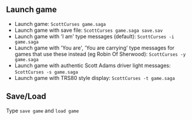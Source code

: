 ## Launch game
- Launch game: `ScottCurses game.saga`
- Launch game with save file: `ScottCurses game.saga save.sav`
- Launch game with 'I am' type messages (default): `ScottCurses -i game.saga`
- Launch game with 'You are', 'You are carrying' type messages for games that use these instead (eg Robin Of Sherwood): `ScottCurses -y game.saga`
- Launch game with authentic Scott Adams driver light messages: `ScottCurses -s game.saga`
- Launch game with TRS80 style display: `ScottCurses -t game.saga`


## Save/Load
Type `save game` and `load game`
